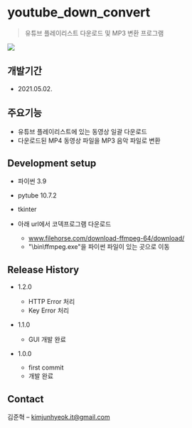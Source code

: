 # youtube_down_convert
> 유튜브 플레이리스트 다운로드 및 MP3 변환 프로그램

![](readme-img/header.jpg)


## 개발기간
* 2021.05.02.


## 주요기능
* 유튜브 플레이리스트에 있는 동영상 일괄 다운로드
* 다운로드된 MP4 동영상 파일을 MP3 음악 파일로 변환


## Development setup
* 파이썬 3.9
* pytube 10.7.2
* tkinter

* 아래 url에서 코덱프로그램 다운로드
  * www.filehorse.com/download-ffmpeg-64/download/ 
  * "\bin\ffmpeg.exe"을 파이썬 파일이 있는 곳으로 이동


## Release History
* 1.2.0
  * HTTP Error 처리
  * Key Error 처리

* 1.1.0
  * GUI 개발 완료

* 1.0.0
  * first commit
  * 개발 완료


## Contact

김준혁 – kimjunhyeok.it@gmail.com
